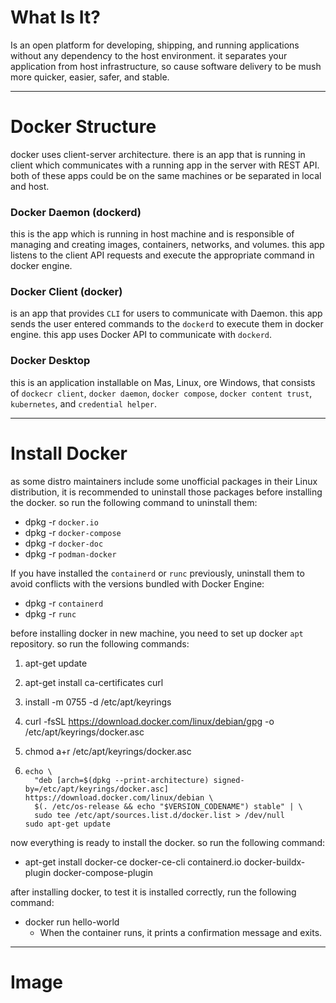 # What Is It?

Is an open platform for developing, shipping, and running applications without any dependency to the host environment. it separates your application from host infrastructure, so cause software delivery to be mush more quicker, easier, safer, and stable. 



***

# Docker Structure

docker uses client-server architecture. there is an app that is running in client which communicates with a running app in the server with REST API. both of these apps could be on the same machines or be separated in local and host.



### Docker Daemon (dockerd)

this is the app which is running in host machine and is responsible of managing and creating images, containers, networks, and volumes. this app listens to the client API requests and execute the appropriate command in docker engine. 



### Docker Client (docker)

is an app that provides `CLI` for users to communicate with Daemon. this app sends the user entered commands to the `dockerd` to execute them in docker engine. this app uses Docker API to communicate with `dockerd`.



### Docker Desktop

this is an application installable on Mas, Linux, ore Windows, that consists of `dockecr client`, `docker daemon`, `docker compose`, `docker content trust`, `kubernetes`, and `credential helper`.



***

# Install Docker

as some distro maintainers include some unofficial packages in their Linux distribution, it is recommended to uninstall those packages before installing the docker. so run the following command to uninstall them:

- dpkg -r `docker.io`
- dpkg -r `docker-compose`
- dpkg -r `docker-doc`
- dpkg -r `podman-docker` 



If you have installed the `containerd` or `runc` previously, uninstall them to avoid conflicts with the versions bundled with Docker Engine:

- dpkg -r `containerd`
- dpkg -r `runc` 



before installing docker in new machine, you need to set up docker `apt` repository. so run the following commands:

1. apt-get update

2. apt-get install ca-certificates curl

3. install -m 0755 -d /etc/apt/keyrings

4. curl -fsSL https://download.docker.com/linux/debian/gpg -o /etc/apt/keyrings/docker.asc

5. chmod a+r /etc/apt/keyrings/docker.asc

6. ```
   echo \
     "deb [arch=$(dpkg --print-architecture) signed-by=/etc/apt/keyrings/docker.asc] https://download.docker.com/linux/debian \
     $(. /etc/os-release && echo "$VERSION_CODENAME") stable" | \
     sudo tee /etc/apt/sources.list.d/docker.list > /dev/null
   sudo apt-get update 
   ```



now everything is ready to install the docker. so run the following command:

- apt-get install docker-ce docker-ce-cli containerd.io docker-buildx-plugin docker-compose-plugin



after installing docker, to test it is installed correctly, run the following command:

- docker run hello-world
  - When the container runs, it prints a confirmation message and exits.



***

# Image

